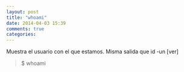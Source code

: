 ```yaml
---
layout: post
title: "whoami"
date: 2014-04-03 15:39
comments: true
categories: 
---
```

Muestra el usuario con el que estamos. Misma salida que id -un [ver]

>$ whoami

